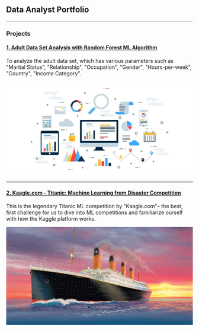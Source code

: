 ## Data Analyst Portfolio

---

### Projects

#### [1. Adult Data Set Analysis with Random Forest ML Algorithm](/adultdataset.md)

To analyze the adult data set, which has various parameters such as "Marital Status", "Relationship", "Occupation", "Gender", "Hours-per-week", "Country", "Income Category".

<img src="images/adt1.png?raw=true"/>

---
#### [2. Kaagle.com - Titanic: Machine Learning from Disaster Competition](/titanic-kaagle.md)

This is the legendary Titanic ML competition by "Kaagle.com"– the best, first challenge for us to dive into ML competitions and familiarize ourself with how the Kaggle platform works.

<img src="images/titanic_cover.jpeg?raw=true"/>

